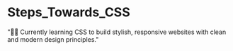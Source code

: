# Steps_Towards_CSS

"👨‍💻 Currently learning CSS to build stylish, responsive websites with clean and modern design principles."

